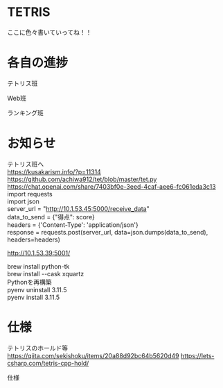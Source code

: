 # TETRIS
ここに色々書いていってね！！
# 各自の進捗 
テトリス班

Web班

ランキング班

# お知らせ
テトリス班へ  
https://kusakarism.info/?p=11314  
https://github.com/achiwa912/tet/blob/master/tet.py  
https://chat.openai.com/share/7403bf0e-3eed-4caf-aee6-fc061eda3c13  
import requests  
import json  
server_url = "http://10.1.53.45:5000/receive_data"  
data_to_send = {"得点": score}  
headers = {'Content-Type': 'application/json'}  
response = requests.post(server_url, data=json.dumps(data_to_send), headers=headers)  

http://10.1.53.39:5001/

brew install python-tk  
brew install --cask xquartz  
Pythonを再構築  
pyenv uninstall 3.11.5  
pyenv install 3.11.5  

# 仕様

テトリスのホールド等
https://qiita.com/sekishoku/items/20a88d92bc64b5620d49
https://lets-csharp.com/tetris-cpp-hold/


仕様
